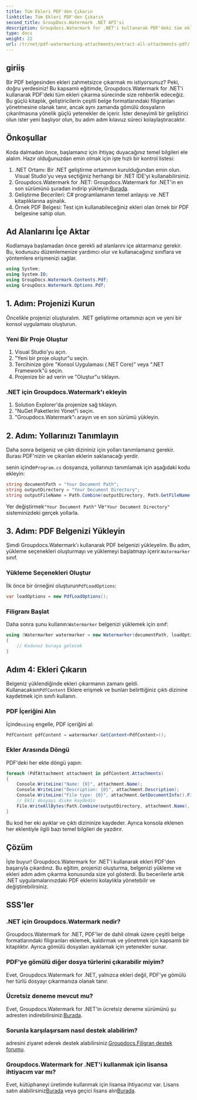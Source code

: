 ```yaml
---
title: Tüm Ekleri PDF'den Çıkarın
linktitle: Tüm Ekleri PDF'den Çıkarın
second_title: GroupDocs.Watermark .NET API'si
description: Groupdocs.Watermark for .NET'i kullanarak PDF'deki tüm ekleri nasıl çıkaracağınızı öğrenin. Sorunsuz bir çıkarma işlemi için adım adım kılavuzumuzu izleyin.
type: docs
weight: 22
url: /tr/net/pdf-watermarking-attachments/extract-all-attachments-pdf/
---
```

## giriiş
Bir PDF belgesinden ekleri zahmetsizce çıkarmak mı istiyorsunuz? Peki, doğru yerdesiniz! Bu kapsamlı eğitimde, Groupdocs.Watermark for .NET'i kullanarak PDF'deki tüm ekleri çıkarma sürecinde size rehberlik edeceğiz. Bu güçlü kitaplık, geliştiricilerin çeşitli belge formatlarındaki filigranları yönetmesine olanak tanır, ancak aynı zamanda gömülü dosyaların çıkarılmasına yönelik güçlü yetenekler de içerir. İster deneyimli bir geliştirici olun ister yeni başlıyor olun, bu adım adım kılavuz süreci kolaylaştıracaktır.
## Önkoşullar
Koda dalmadan önce, başlamanız için ihtiyaç duyacağınız temel bilgileri ele alalım. Hazır olduğunuzdan emin olmak için işte hızlı bir kontrol listesi:
1. .NET Ortamı: Bir .NET geliştirme ortamının kurulduğundan emin olun. Visual Studio'yu veya seçtiğiniz herhangi bir .NET IDE'yi kullanabilirsiniz.
2.  Groupdocs.Watermark for .NET: Groupdocs.Watermark for .NET'in en son sürümünü şuradan indirip yükleyin:[Burada](https://releases.groupdocs.com/Watermark/net/).
3. Geliştirme Becerileri: C# programlamanın temel anlayışı ve .NET kitaplıklarına aşinalık.
4. Örnek PDF Belgesi: Test için kullanabileceğiniz ekleri olan örnek bir PDF belgesine sahip olun.
## Ad Alanlarını İçe Aktar
Kodlamaya başlamadan önce gerekli ad alanlarını içe aktarmanız gerekir. Bu, kodunuzu düzenlemenize yardımcı olur ve kullanacağınız sınıflara ve yöntemlere erişmenizi sağlar.
```csharp
using System;
using System.IO;
using GroupDocs.Watermark.Contents.Pdf;
using GroupDocs.Watermark.Options.Pdf;
```
## 1. Adım: Projenizi Kurun
Öncelikle projenizi oluşturalım. .NET geliştirme ortamınızı açın ve yeni bir konsol uygulaması oluşturun.
### Yeni Bir Proje Oluştur
1. Visual Studio'yu açın.
2. "Yeni bir proje oluştur"u seçin.
3. Tercihinize göre "Konsol Uygulaması (.NET Core)" veya ".NET Framework"ü seçin.
4. Projenize bir ad verin ve "Oluştur"u tıklayın.
### .NET için Groupdocs.Watermark'ı ekleyin
1. Solution Explorer'da projenize sağ tıklayın.
2. "NuGet Paketlerini Yönet"i seçin.
3. "Groupdocs.Watermark"ı arayın ve en son sürümü yükleyin.
## 2. Adım: Yollarınızı Tanımlayın
Daha sonra belgeniz ve çıktı dizininiz için yolları tanımlamanız gerekir. Burası PDF'nizin ve çıkarılan eklerin saklanacağı yerdir.

 senin içinde`Program.cs` dosyanıza, yollarınızı tanımlamak için aşağıdaki kodu ekleyin:
```csharp
string documentPath = "Your Document Path";
string outputDirectory = "Your Document Directory";
string outputFileName = Path.Combine(outputDirectory, Path.GetFileName(documentPath));
```
 Yer değiştirmek`"Your Document Path"` Ve`"Your Document Directory"` sisteminizdeki gerçek yollarla.
## 3. Adım: PDF Belgenizi Yükleyin
 Şimdi Groupdocs.Watermark'ı kullanarak PDF belgenizi yükleyelim. Bu adım, yükleme seçenekleri oluşturmayı ve yüklemeyi başlatmayı içerir.`Watermarker` sınıf.
### Yükleme Seçenekleri Oluştur
 İlk önce bir örneğini oluşturun`PdfLoadOptions`:
```csharp
var loadOptions = new PdfLoadOptions();
```
### Filigranı Başlat
 Daha sonra şunu kullanın:`Watermarker` belgenizi yüklemek için sınıf:
```csharp
using (Watermarker watermarker = new Watermarker(documentPath, loadOptions))
{
    // Kodunuz buraya gelecek
}
```
## Adım 4: Ekleri Çıkarın
Belgeniz yüklendiğinde ekleri çıkarmanın zamanı geldi. Kullanacaksın`PdfContent` Eklere erişmek ve bunları belirttiğiniz çıktı dizinine kaydetmek için sınıfı kullanın.
### PDF İçeriğini Alın
 İçinde`using` engelle, PDF içeriğini al:
```csharp
PdfContent pdfContent = watermarker.GetContent<PdfContent>();
```
### Ekler Arasında Döngü
PDF'deki her ekte döngü yapın:
```csharp
foreach (PdfAttachment attachment in pdfContent.Attachments)
{
    Console.WriteLine("Name: {0}", attachment.Name);
    Console.WriteLine("Description: {0}", attachment.Description);
    Console.WriteLine("File type: {0}", attachment.GetDocumentInfo().FileType);
    // Ekli dosyayı diske kaydedin
    File.WriteAllBytes(Path.Combine(outputDirectory, attachment.Name), attachment.Content);
}
```
Bu kod her eki ayıklar ve çıktı dizininize kaydeder. Ayrıca konsola eklenen her eklentiyle ilgili bazı temel bilgileri de yazdırır.
## Çözüm
İşte buyur! Groupdocs.Watermark for .NET'i kullanarak ekleri PDF'den başarıyla çıkardınız. Bu eğitim, projenizi oluşturma, belgenizi yükleme ve ekleri adım adım çıkarma konusunda size yol gösterdi. Bu becerilerle artık .NET uygulamalarınızdaki PDF eklerini kolaylıkla yönetebilir ve değiştirebilirsiniz.
## SSS'ler
### .NET için Groupdocs.Watermark nedir?
Groupdocs.Watermark for .NET, PDF'ler de dahil olmak üzere çeşitli belge formatlarındaki filigranları eklemek, kaldırmak ve yönetmek için kapsamlı bir kitaplıktır. Ayrıca gömülü dosyaları ayıklamak için yetenekler sunar.
### PDF'ye gömülü diğer dosya türlerini çıkarabilir miyim?
Evet, Groupdocs.Watermark for .NET, yalnızca ekleri değil, PDF'ye gömülü her türlü dosyayı çıkarmanıza olanak tanır.
### Ücretsiz deneme mevcut mu?
 Evet, Groupdocs.Watermark for .NET'in ücretsiz deneme sürümünü şu adresten indirebilirsiniz:[Burada](https://releases.groupdocs.com/).
### Sorunla karşılaşırsam nasıl destek alabilirim?
 adresini ziyaret ederek destek alabilirsiniz.[Groupdocs.Filigran destek forumu](https://forum.groupdocs.com/c/watermark/19).
### Groupdocs.Watermark for .NET'i kullanmak için lisansa ihtiyacım var mı?
 Evet, kütüphaneyi üretimde kullanmak için lisansa ihtiyacınız var. Lisans satın alabilirsiniz[Burada](https://purchase.groupdocs.com/buy) veya geçici lisans alın[Burada](https://purchase.groupdocs.com/temporary-license/).